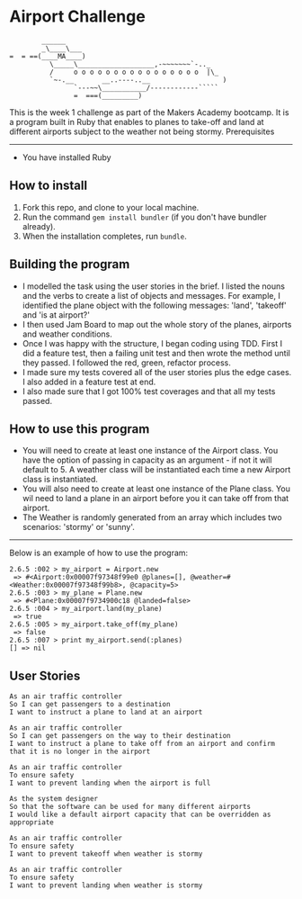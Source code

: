 Airport Challenge
=================

```
        ______
        _\____\___
=  = ==(____MA____)
          \_____\___________________,-~~~~~~~`-.._
          /     o o o o o o o o o o o o o o o o  |\_
          `~-.__       __..----..__                  )
                `---~~\___________/------------`````
                =  ===(_________)
```
This is the week 1 challenge as part of the Makers Academy bootcamp. It is a program built in Ruby that enables to
planes to take-off and land at different airports subject to the weather not being stormy.
Prerequisites

-------
- You have installed Ruby

How to install
-------

1. Fork this repo, and clone to your local machine.
2. Run the command `gem install bundler` (if you don't have bundler already).
3. When the installation completes, run `bundle`.

Building the program
-------

- I modelled the task using the user stories in the brief. I listed the nouns and the verbs to create
a list of objects and messages. For example, I identified the plane object with the following messages:
'land', 'takeoff' and 'is at airport?'
- I then used Jam Board to map out the whole story of the planes, airports and weather conditions.
- Once I was happy with the structure, I began coding using TDD. First I did a feature test, then a failing
unit test and then wrote the method until they passed. I followed the red, green, refactor process.
- I made sure my tests covered all of the user stories plus the edge cases. I also added in a feature test at
end.
- I also made sure that I got 100% test coverages and that all my tests passed.

How to use this program
-------

- You will need to create at least one instance of the Airport class. You have the option of passing in capacity as an argument -
if not it will default to 5. A weather class will be instantiated each time a new Airport class is instantiated.
- You will also need to create at least one instance of the Plane class. You wil need to land a plane in an airport before you
it can take off from that airport.
- The Weather is randomly generated from an array which includes two scenarios: 'stormy' or 'sunny'.

-------
Below is an example of how to use the program:
```
2.6.5 :002 > my_airport = Airport.new
 => #<Airport:0x00007f97348f99e0 @planes=[], @weather=#<Weather:0x00007f97348f99b8>, @capacity=5> 
2.6.5 :003 > my_plane = Plane.new
 => #<Plane:0x00007f9734900c18 @landed=false> 
2.6.5 :004 > my_airport.land(my_plane)
 => true 
2.6.5 :005 > my_airport.take_off(my_plane)
 => false 
2.6.5 :007 > print my_airport.send(:planes)
[] => nil

```
User Stories
---------
```
As an air traffic controller 
So I can get passengers to a destination 
I want to instruct a plane to land at an airport

As an air traffic controller 
So I can get passengers on the way to their destination 
I want to instruct a plane to take off from an airport and confirm that it is no longer in the airport

As an air traffic controller 
To ensure safety 
I want to prevent landing when the airport is full 

As the system designer
So that the software can be used for many different airports
I would like a default airport capacity that can be overridden as appropriate

As an air traffic controller 
To ensure safety 
I want to prevent takeoff when weather is stormy 

As an air traffic controller 
To ensure safety 
I want to prevent landing when weather is stormy

```